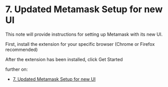 #   7. Updated Metamask Setup for new UI
This note will provide instructions for setting up Metamask with its new UI.

First, install the extension for your specific browser (Chrome or Firefox recommended)

After the extension has been installed, click Get Started

further on:

- [7. Updated Metamask Setup for new UI](https://www.udemy.com/course/ethereum-and-solidity-the-complete-developers-guide/learn/lecture/25992072#learning-tools)
